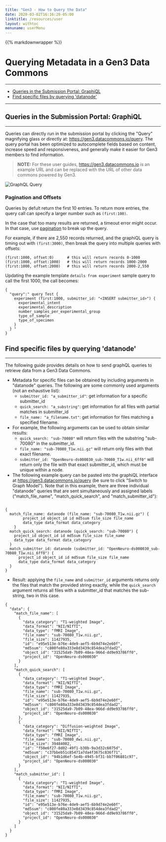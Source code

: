 ```yaml
---
title: "Gen3 - How to Query the Data"
date: 2020-03-02T16:16:20-05:00
linktitle: /resources/user
layout: withtoc
menuname: userMenu
---
```

{{% markdownwrapper %}}
# Querying Metadata in a Gen3 Data Commons
* * *

* [Queries in the Submission Portal: GraphiQL](#queries-in-the-submission-portal-graphiql)
* [Find specific files by querying 'datanode'](#find-specific-files-by-quering-datanode)
* * *

## Queries in the Submission Portal: GraphiQL
* * *

Queries can directly run in the submission portal by clicking the "Query" magnifying glass or directly at: https://gen3.datacommons.io/query. The query portal has been optimized to autocomplete fields based on content, increase speed and responsiveness, and generally make it easier for Gen3 members to find information.

> __NOTE:__ For these user guides, https://gen3.datacommons.io is an example URL and can be replaced with the URL of other data commons powered by Gen3.

![GraphQL Query](gQL-query.gif)

### Pagination and Offsets
Queries by defult return the first 10 entries. To return more entries, the query call can specify a larger number such as `(first:100)`.

In the case that too many results are returned, a timeout error might occur. In that case, use [pagination](http://graphql.org/learn/pagination/) to break up the query.

For example, if there are 2,550 records returned, and the graphiQL query is timing out with ```(first:3000)```, then break the query into multiple queries with offsets:

```
(first:1000, offset:0) 		# this will return records 0-1000
(first:1000, offset:1000) 	# this will return records 1000-2000
(first:1000, offset:2000) 	# this will return records 2000-2,550
```
Updating the example template `details from experiment` sample query to call the first 1000, the call becomes:

```
{
  "query":" query Test {
    experiment (first:1000, submitter_id: "<INSERT submitter_id>") {
      experimental_intent
      experimental_description
      number_samples_per_experimental_group
      type_of_sample
      type_of_specimen
    }
  } "
}
```





## Find specific files by querying 'datanode'
---
The following guide provides details on how to send graphQL queries to retrieve data from a Gen3 Data Commons.

* Metadata for specific files can be obtained by including arguments in "datanode" queries. The following are some commonly used arguments (not an exhaustive list):
    * `submitter_id: "a_submitter_id"`: get information for a specific submitter_id
    * `quick_search: "a_substring"`: get information for all files with partial matches in submitter_id
    * `file_name: "a_filename.txt"`: get information for files matching a specified filename.
* For example, the following arguments can be used to obtain similar results:
    * `quick_search: "sub-70080"` will return files with the substring "sub-70080" in the submitter_id.
    * `file_name: "sub-70080_T1w.nii.gz"` will return only files with that exact filename.
    * `submitter_id: "OpenNeuro-ds000030_sub-70080_T1w.nii_6ff0"` will return only the file with that exact submitter_id, which must be unique within a node.
* The following example query can be pasted into the graphiQL interface at https://gen3.datacommons.io/query (be sure to click "Switch to Graph Model"). Note that in this example, there are three individual "datanode" queries that are sent simultaneously and assigned labels ("match_file_name", "match_quick_search", and "match_submitter_id"):

```

{
  match_file_name: datanode (file_name: "sub-70080_T1w.nii.gz") {
        project_id object_id id md5sum file_size file_name
        data_type data_format data_category
    }
  match_quick_search: datanode (quick_search: "sub-70080") {
    project_id object_id id md5sum file_size file_name
    data_type data_format data_category
  }
  match_submitter_id: datanode (submitter_id: "OpenNeuro-ds000030_sub-70080_T1w.nii_6ff0") {
      project_id object_id id md5sum file_size file_name
      data_type data_format data_category
  }
}
```

* Result: applying the `file_name` and `submitter_id` arguments returns only the files that match the provided string exactly, while the `quick_search` argument returns all files with a submitter_id that matches the sub-string, two in this case.

```
{
  "data": {
    "match_file_name": [
      {
        "data_category": "T1-weighted Image",
        "data_format": "NII/NIfTI",
        "data_type": "fMRI Image",
        "file_name": "sub-70080_T1w.nii.gz",
        "file_size": 11427935,
        "id": "e95e513e-b76e-4de9-aef5-6b9d74e2e60f",
        "md5sum": "c800fe80a333e8d3439c854dea3fdad2",
        "object_id": "31525da9-7b09-48ea-966d-dd9e93786ff0",
        "project_id": "OpenNeuro-ds000030"
      }
    ],
    "match_quick_search": [
      {
        "data_category": "T1-weighted Image",
        "data_format": "NII/NIfTI",
        "data_type": "fMRI Image",
        "file_name": "sub-70080_T1w.nii.gz",
        "file_size": 11427935,
        "id": "e95e513e-b76e-4de9-aef5-6b9d74e2e60f",
        "md5sum": "c800fe80a333e8d3439c854dea3fdad2",
        "object_id": "31525da9-7b09-48ea-966d-dd9e93786ff0",
        "project_id": "OpenNeuro-ds000030"
      },
      {
        "data_category": "Diffusion-weighted Image",
        "data_format": "NII/NIfTI",
        "data_type": "fMRI Image",
        "file_name": "sub-70080_dwi.nii.gz",
        "file_size": 39484002,
        "id": "f50e6f27-8d02-49f1-b30b-9a3d32c6075d",
        "md5sum": "c37bbeb51c85471a7da4f3675c836f71",
        "object_id": "94b1d6ef-5e4b-4945-bf31-bb7f06881c97",
        "project_id": "OpenNeuro-ds000030"
      }
    ],
    "match_submitter_id": [
      {
        "data_category": "T1-weighted Image",
        "data_format": "NII/NIfTI",
        "data_type": "fMRI Image",
        "file_name": "sub-70080_T1w.nii.gz",
        "file_size": 11427935,
        "id": "e95e513e-b76e-4de9-aef5-6b9d74e2e60f",
        "md5sum": "c800fe80a333e8d3439c854dea3fdad2",
        "object_id": "31525da9-7b09-48ea-966d-dd9e93786ff0",
        "project_id": "OpenNeuro-ds000030"
      }
    ]
  }
}
```
